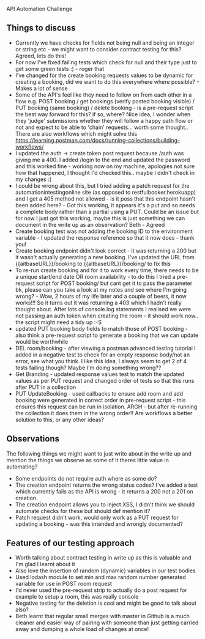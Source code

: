 API Automation Challenge

## Things to discuss
- Currently we have checks for fields not being null and being an integer or string etc - we might want to consider contract testing for this? Agreed, lets do this!
- For now I've fixed failing tests which check for null and their type just to get some green tests :) - roger that
- I've changed for the create booking requests values to be dynamic for creating a booking, did we want to do this everywhere where possible? - Makes a lot of sense
- Some of the API's feel like they need to follow on from each other in a flow e.g. POST booking / get bookings (verify posted booking visible) / PUT booking (same booking) / delete booking - is a pre-request script the best way forward for this? if so, where? Nice idea, I wonder when they 'judge' submissions whether they will follow a happy path flow or not and expect to be able to 'chain' requests... worth some thought.. There are also workflows which might solve this https://learning.postman.com/docs/running-collections/building-workflows/
- I updated the auth -> create token post request because /auth was giving me a 400.  I added /login to the end and updated the password and this worked fine - working now on my machine, apologies not sure how that happened, I thought I'd checked this.. maybe I didn't check in my changes :(
- I could be wrong about this, but I tried adding a patch request for the automationintestingonline site (as opposed to restfulbooker.herokuapp) and I get a 405 method not allowed - is it poss that this endpoint hasn't been added here? - Got this working, it appears it's a put and so needs a complete body rather than a partial using a PUT. Could be an issue but for now I just got this working, maybe this is just something we can document in the write up as an observation? Beth - Agreed
- Create booking test was not adding the booking ID to the environment variable - I updated the response reference so that it now does - thank you!
- Create booking endpoint didn't look correct - it was returning a 200 but it wasn't actually generating a new booking.  I've updated the URL from {{aitbaseURL}}/booking to {{aitbaseURL}}/booking/ to fix this
- To re-run create booking and for it to work every time, there needs to be a unique start/end date OR room availability - to do this I tried a pre-request script for POST booking/ but cant get it to pass the parameter bk, please can you take a look at my notes and see where I'm going wrong? - Wow, 2 hours of my life later and a couple of beers, it now works!!! So it turns out it was returning a 403 which I hadn't really thought about. After lots of console.log statements I realised we were not passing an auth token when creating the room - it should work now.. the script might need a tidy up :-S
- updated PUT booking body fields to match those of POST booking - also think a pre-request script to generate a booking that we can update would be worthwhile
- DEL room/booking - after viewing a postman advanced testing tutorial I added in a negative test to check for an empty response body/not an error, see what you think. I like this idea, I always seem to get 2 of 4 tests failing though? Maybe I'm doing something wrong??
- Get Branding - updated response values test to match the updated values as per PUT request and changed order of tests so that this runs after PUT in a collection
- PUT UpdateBooking - used callbacks to ensure add room and add booking were generated in correct order in pre-request script - this ensures this request can be run in isolation.  ARGH - but after re-running the collection it does them in the wrong order!! Are workflows a better solution to this, or any other ideas?

## Observations
The following things we might want to just write about in the write up and mention the things we observe as some of it theres little value in automating?
- Some endpoints do not require auth where as some do?
- The creation endpoint returns the wrong status codes? I've added a test which currently fails as the API is wrong - it returns a 200 not a 201 on creation.
- The creation endpoint allows you to inject XSS, I didn't think we should automate checks for these but should def mention it?
- Patch request didn't work, would only work as a PUT request for updating a booking - was this intended and wrongly documented?

## Features of our testing approach
- Worth talking about contract testing in write up as this is valuable and I'm glad I learnt about it
- Also love the insertion of random (dynamic) variables in our test bodies
- Used lodash module to set min and max random number generated variable for use in POST room request
- I'd never used the pre-request strip to actually do a post request for example to setup a room, this was really console
- Negative testing for the deletion is cool and might be good to talk about also?
- Beth learnt that regular small merges with master in Github is a much cleaner and easier way of pairing with someone than just getting carried away and dumping a whole load of changes at once!
